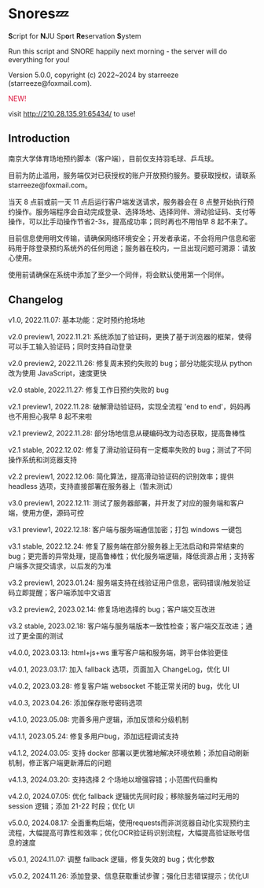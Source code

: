 # Snores💤

<p><b>S</b>cript for <b>N</b>JU Sp<b>o</b>rt <b>Re</b>servation <b>S</b>ystem</p>
<p>Run this script and SNORE happily next morning - the server will do everything for you!</p>
<p>Version 5.0.0, copyright (c) 2022~2024 by starreeze (starreeze@foxmail.com).</p>

<p style="color: crimson;">NEW!</p>

visit http://210.28.135.91:65434/ to use!

## Introduction

<p>南京大学体育场地预约脚本（客户端），目前仅支持羽毛球、乒乓球。</p>
<p>目前为防止滥用，服务端仅对已获授权的账户开放预约服务。要获取授权，请联系starreeze@foxmail.com。</p>
<p>当天 8 点前或前一天 11 点后运行客户端发送请求，服务器会在 8 点整开始执行预约操作。服务端程序会自动完成登录、选择场地、选择同伴、滑动验证码、支付等操作，可以比手动操作节省2-3s，提高成功率；同时再也不用怕早 8 起不来了。</p>
<p>目前信息使用明文传输，请确保网络环境安全；开发者承诺，不会将用户信息和密码用于除登录预约系统外的任何用途；服务器在校内，一旦出现问题可溯源：请放心使用。</p>
<p>使用前请确保在系统中添加了至少一个同伴，将会默认使用第一个同伴。</p>

## Changelog

<p>v1.0, 2022.11.07: 基本功能：定时预约抢场地</p>
<p>v2.0 preview1, 2022.11.21: 系统添加了验证码，更换了基于浏览器的框架，使得可以手工输入验证码；同时支持自动登录</p>
<p>v2.0 preview2, 2022.11.26: 修复周末预约失败的 bug；部分功能实现从 python 改为使用 JavaScript，速度更快</p>
<p>v2.0 stable, 2022.11.27: 修复工作日预约失败的 bug</p>
<p>v2.1 preview1, 2022.11.28: 破解滑动验证码，实现全流程 'end to end'，妈妈再也不用担心我早 8 起不来啦</p>
<p>v2.1 preview2, 2022.11.28: 部分场地信息从硬编码改为动态获取，提高鲁棒性</p>
<p>v2.1 stable, 2022.12.02: 修复了滑动验证码有一定概率失败的 bug；测试了不同操作系统和浏览器支持</p>
<p>v2.2 preview1, 2022.12.06: 简化算法，提高滑动验证码的识别效率；提供 headless 选项，支持直接部署在服务器上（暂未测试）</p>
<p>v3.0 preview1, 2022.12.11: 测试了服务器部署，并开发了对应的服务端和客户端，使用方便，源码可控</p>
<p>v3.1 preview1, 2022.12.18: 客户端与服务端通信加密；打包 windows 一键包</p>
<p>v3.1 stable, 2022.12.24: 修复了服务端在部分服务器上无法启动和异常结束的 bug；更完善的异常处理，提高鲁棒性；优化服务端逻辑，降低资源占用；支持客户端多次提交请求，以后发的为准</p>
<p>v3.2 preview1, 2023.01.24: 服务端支持在线验证用户信息，密码错误/触发验证码立即提醒；客户端添加中文语言</p>
<p>v3.2 preview2, 2023.02.14: 修复场地选择的 bug；客户端交互改进</p>
<p>v3.2 stable, 2023.02.18: 客户端与服务端版本一致性检查；客户端交互改进；通过了更全面的测试</p>
<p>v4.0.0, 2023.03.13: html+js+ws 重写客户端和服务端，跨平台体验更佳</p>
<p>v4.0.1, 2023.03.17: 加入 fallback 选项，页面加入 ChangeLog，优化 UI</p>
<p>v4.0.2, 2023.03.28: 修复客户端 websocket 不能正常关闭的 bug，优化 UI</p>
<p>v4.0.3, 2023.04.26: 添加保存账号密码选项</p>
<p>v4.1.0, 2023.05.08: 完善多用户逻辑，添加反馈和分级机制</p>
<p>v4.1.1, 2023.05.24: 修复多用户bug，添加远程调试支持</p>
<p>v4.1.2, 2024.03.05: 支持 docker 部署以更优雅地解决环境依赖；添加自动刷新机制，修正客户端更新滞后的问题</p>
<p>v4.1.3, 2024.03.20: 支持选择 2 个场地以增强容错；小范围代码重构</p>
<p>v4.2.0, 2024.07.05: 优化 fallback 逻辑优先同时段；移除服务端过时无用的 session 逻辑；添加 21-22 时段；优化 UI</p>
<p>v5.0.0, 2024.08.17: 全面重构后端，使用requests而非浏览器自动化实现预约主流程，大幅提高可靠性和效率；优化OCR验证码识别流程，大幅提高验证账号信息的速度</p>
<p>v5.0.1, 2024.11.07: 调整 fallback 逻辑，修复失效的 bug；优化参数</p>
<p>v5.0.2, 2024.11.26: 添加登录、信息获取重试步骤；强化日志错误提示；优化UI</p>
